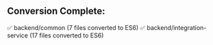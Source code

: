 ## Conversion Complete:
✅ backend/common (7 files converted to ES6)
✅ backend/integration-service (17 files converted to ES6)
